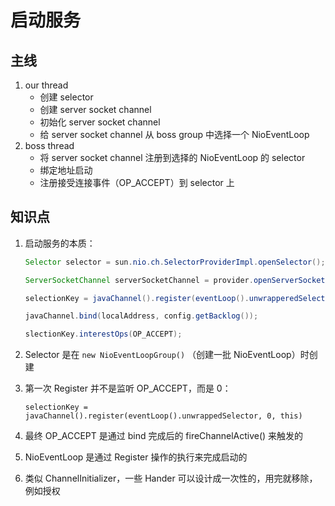 # 启动服务

## 主线

1. our thread
   - 创建 selector
   - 创建 server socket channel
   - 初始化 server socket channel
   - 给 server socket channel 从 boss group 中选择一个 NioEventLoop
2. boss thread
   - 将 server socket channel 注册到选择的 NioEventLoop 的 selector
   - 绑定地址启动
   - 注册接受连接事件（OP_ACCEPT）到 selector 上

## 知识点

1. 启动服务的本质：

   ```java
   Selector selector = sun.nio.ch.SelectorProviderImpl.openSelector();
   
   ServerSocketChannel serverSocketChannel = provider.openServerSocketChannel();
   
   selectionKey = javaChannel().register(eventLoop().unwrapperedSelector(), 0, this);
   
   javaChannel.bind(localAddress, config.getBacklog());
   
   slectionKey.interestOps(OP_ACCEPT);
   ```

2. Selector 是在 `new NioEventLoopGroup()` （创建一批 NioEventLoop）时创建

3. 第一次 Register 并不是监听 OP_ACCEPT，而是 0：

   `selectionKey = javaChannel().register(eventLoop().unwrappedSelector, 0, this)`

4. 最终 OP_ACCEPT 是通过 bind 完成后的 fireChannelActive() 来触发的
5. NioEventLoop 是通过 Register 操作的执行来完成启动的
6. 类似 ChannelInitializer，一些 Hander 可以设计成一次性的，用完就移除，例如授权
